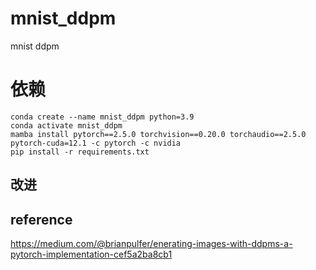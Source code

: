 # mnist_ddpm
mnist ddpm
 

# 依赖
```
conda create --name mnist_ddpm python=3.9
conda activate mnist_ddpm
mamba install pytorch==2.5.0 torchvision==0.20.0 torchaudio==2.5.0 pytorch-cuda=12.1 -c pytorch -c nvidia
pip install -r requirements.txt
```



## 改进


## reference
https://medium.com/@brianpulfer/enerating-images-with-ddpms-a-pytorch-implementation-cef5a2ba8cb1